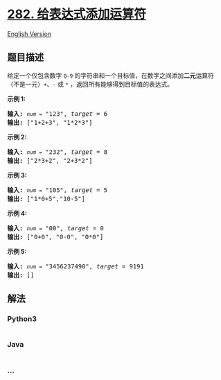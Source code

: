 # [282. 给表达式添加运算符](https://leetcode-cn.com/problems/expression-add-operators)

[English Version](/solution/0200-0299/0282.Expression%20Add%20Operators/README_EN.md)

## 题目描述

<!-- 这里写题目描述 -->
<p>给定一个仅包含数字&nbsp;<code>0-9</code>&nbsp;的字符串和一个目标值，在数字之间添加<strong>二元</strong>运算符（不是一元）<code>+</code>、<code>-</code>&nbsp;或&nbsp;<code>*</code>&nbsp;，返回所有能够得到目标值的表达式。</p>

<p><strong>示例 1:</strong></p>

<pre><strong>输入:</strong> <code><em>num</em> = </code>&quot;123&quot;, <em>target</em> = 6
<strong>输出: </strong>[&quot;1+2+3&quot;, &quot;1*2*3&quot;] 
</pre>

<p><strong>示例&nbsp;2:</strong></p>

<pre><strong>输入:</strong> <code><em>num</em> = </code>&quot;232&quot;, <em>target</em> = 8
<strong>输出: </strong>[&quot;2*3+2&quot;, &quot;2+3*2&quot;]</pre>

<p><strong>示例 3:</strong></p>

<pre><strong>输入:</strong> <code><em>num</em> = </code>&quot;105&quot;, <em>target</em> = 5
<strong>输出: </strong>[&quot;1*0+5&quot;,&quot;10-5&quot;]</pre>

<p><strong>示例&nbsp;4:</strong></p>

<pre><strong>输入:</strong> <code><em>num</em> = </code>&quot;00&quot;, <em>target</em> = 0
<strong>输出: </strong>[&quot;0+0&quot;, &quot;0-0&quot;, &quot;0*0&quot;]
</pre>

<p><strong>示例 5:</strong></p>

<pre><strong>输入:</strong> <code><em>num</em> = </code>&quot;3456237490&quot;, <em>target</em> = 9191
<strong>输出: </strong>[]
</pre>

## 解法

<!-- 这里可写通用的实现逻辑 -->

<!-- tabs:start -->

### **Python3**

<!-- 这里可写当前语言的特殊实现逻辑 -->

```python

```

### **Java**

<!-- 这里可写当前语言的特殊实现逻辑 -->

```java

```

### **...**

```

```

<!-- tabs:end -->

